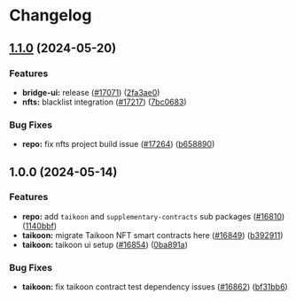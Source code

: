 # Changelog

## [1.1.0](https://github.com/taikoxyz/taiko-mono/compare/nfts-v1.0.0...nfts-v1.1.0) (2024-05-20)


### Features

* **bridge-ui:** release  ([#17071](https://github.com/taikoxyz/taiko-mono/issues/17071)) ([2fa3ae0](https://github.com/taikoxyz/taiko-mono/commit/2fa3ae0b2b2317a467709110c381878a3a9f8ec6))
* **nfts:** blacklist integration ([#17217](https://github.com/taikoxyz/taiko-mono/issues/17217)) ([7bc0683](https://github.com/taikoxyz/taiko-mono/commit/7bc0683c10afc2caa800c979b557cb9263d8e0d9))


### Bug Fixes

* **repo:** fix nfts project build issue ([#17264](https://github.com/taikoxyz/taiko-mono/issues/17264)) ([b658890](https://github.com/taikoxyz/taiko-mono/commit/b65889047a8b898414da0cba0e8584de3add8344))

## 1.0.0 (2024-05-14)


### Features

* **repo:** add `taikoon` and `supplementary-contracts` sub packages ([#16810](https://github.com/taikoxyz/taiko-mono/issues/16810)) ([1140bbf](https://github.com/taikoxyz/taiko-mono/commit/1140bbf333942b03c0be72a00f988f3dcbda517e))
* **taikoon:** migrate Taikoon NFT smart contracts here ([#16849](https://github.com/taikoxyz/taiko-mono/issues/16849)) ([b392911](https://github.com/taikoxyz/taiko-mono/commit/b3929118d81d35d38377188f8af5986113a0538a))
* **taikoon:** taikoon ui setup ([#16854](https://github.com/taikoxyz/taiko-mono/issues/16854)) ([0ba891a](https://github.com/taikoxyz/taiko-mono/commit/0ba891a11f84d5a612dda10c5074d402cffd4100))


### Bug Fixes

* **taikoon:** fix taikoon contract test dependency issues ([#16862](https://github.com/taikoxyz/taiko-mono/issues/16862)) ([bf31bb6](https://github.com/taikoxyz/taiko-mono/commit/bf31bb61bb389004944924d022d0588b304d4998))
